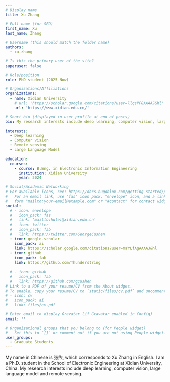 ```yaml
---
# Display name
title: Xu Zhang

# Full name (for SEO)
first_name: Xu
last_name: Zhang

# Username (this should match the folder name)
authors:
  - xu-zhang

# Is this the primary user of the site?
superuser: false

# Role/position
role: PhD student (2025-Now)

# Organizations/Affiliations
organizations:
  - name: Xidian University
    # url: 'https://scholar.google.com/citations?user=llqsPF8AAAAJ&hl'
    url: 'https://www.xidian.edu.cn/'

# Short bio (displayed in user profile at end of posts)
bio: My research interests include deep learning, computer vision, large language model and remote sensing.

interests:
  - Deep learning
  - Computer vision
  - Remote sensing
  - Large Language Model

education:
  courses:
    - course: B.Eng. in Electronic Information Engineering
      institution: Xidian University
      year: 2024

# Social/Academic Networking
# For available icons, see: https://docs.hugoblox.com/getting-started/page-builder/#icons
#   For an email link, use "fas" icon pack, "envelope" icon, and a link in the
#   form "mailto:your-email@example.com" or "#contact" for contact widget.
social:
  # - icon: envelope
  #   icon_pack: fas
  #   link: 'mailto:hulei@xidian.edu.cn'
  # - icon: twitter
  #   icon_pack: fab
  #   link: https://twitter.com/GeorgeCushen
  - icon: google-scholar
    icon_pack: ai
    link: https://scholar.google.com/citations?user=maYLfAgAAAAJ&hl
  - icon: github
    icon_pack: fab
    link: https://github.com/Thunderstring
  
  # - icon: github
  #   icon_pack: fab
  #   link: https://github.com/gcushen
# Link to a PDF of your resume/CV from the About widget.
# To enable, copy your resume/CV to `static/files/cv.pdf` and uncomment the lines below.
# - icon: cv
#   icon_pack: ai
#   link: files/cv.pdf

# Enter email to display Gravatar (if Gravatar enabled in Config)
email: ''

# Organizational groups that you belong to (for People widget)
#   Set this to `[]` or comment out if you are not using People widget.
user_groups:
  - Graduate Students
---
```

My name in Chinese is 张煦, which corresponds to Xu Zhang in English. I am a Ph.D. student in the School of Electronic Engineering at Xidian University, China. My research interests include deep learning, computer vision, large language model and remote sensing.

